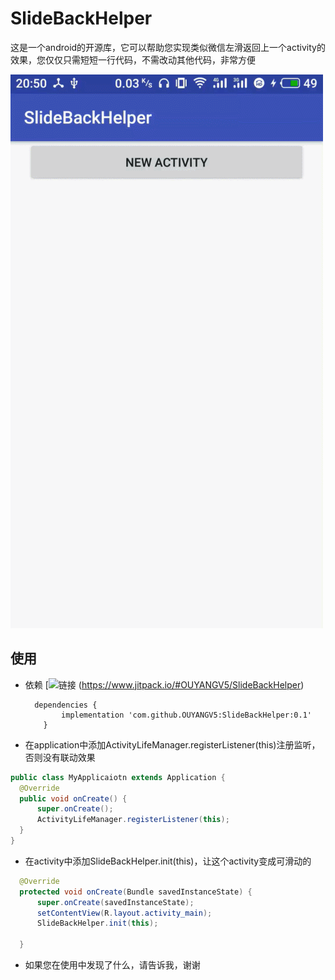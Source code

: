 # SlideBackHelper
这是一个android的开源库，它可以帮助您实现类似微信左滑返回上一个activity的效果，您仅仅只需短短一行代码，不需改动其他代码，非常方便

![示范](https://github.com/OUYANGV5/SlideBackHelper/blob/master/GIF.gif)

## 使用
 * 依赖
    [![链接](https://www.jitpack.io/v/OUYANGV5/SlideBackHelper.svg) (https://www.jitpack.io/#OUYANGV5/SlideBackHelper)
    ```
      dependencies {
	        implementation 'com.github.OUYANGV5:SlideBackHelper:0.1'
	    }
    ```
 * 在application中添加ActivityLifeManager.registerListener(this)注册监听，否则没有联动效果
 
  ```Java
  public class MyApplicaiotn extends Application {
    @Override
    public void onCreate() {
        super.onCreate();
        ActivityLifeManager.registerListener(this);
    }
  }
  ```
  
 * 在activity中添加SlideBackHelper.init(this)，让这个activity变成可滑动的
  ```Java
    @Override
    protected void onCreate(Bundle savedInstanceState) {
        super.onCreate(savedInstanceState);
        setContentView(R.layout.activity_main);
        SlideBackHelper.init(this);
        
    }
  ```
  * 如果您在使用中发现了什么，请告诉我，谢谢
